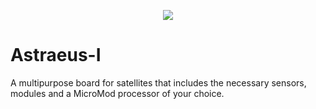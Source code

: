<p align="center">
  <img src="https://user-images.githubusercontent.com/50222631/208964220-da010cc3-fbd8-45c3-83e3-81f75efb28f3.png" />
</p>

# Astraeus-I
 A multipurpose board for satellites that includes the necessary sensors, modules and a MicroMod processor of your choice.

